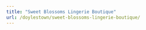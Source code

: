 ```yaml
---
title: "Sweet Blossoms Lingerie Boutique"
url: /doylestown/sweet-blossoms-lingerie-boutique/
---
```

